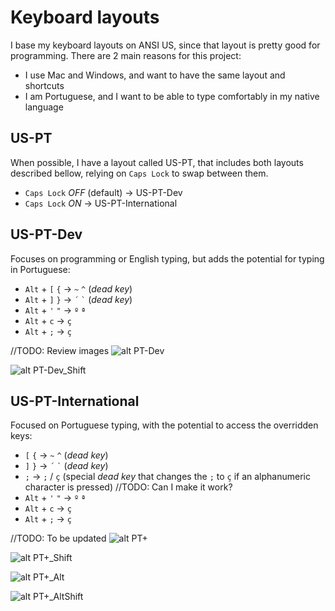 # Keyboard layouts

I base my keyboard layouts on ANSI US, since that layout is pretty good for programming.
There are 2 main reasons for this project:

- I use Mac and Windows, and want to have the same layout and shortcuts
- I am Portuguese, and I want to be able to type comfortably in my native language

## US-PT

When possible, I have a layout called US-PT, that includes both layouts described bellow,
relying on `Caps Lock` to swap between them.

- `Caps Lock` *OFF* (default) -> US-PT-Dev
- `Caps Lock` *ON* -> US-PT-International

## US-PT-Dev

Focuses on programming or English typing, but adds the potential for typing in Portuguese:

- `Alt` + `[` `{` -> `~` `^` (*dead key*)
- `Alt` + `]` `}` -> `` ´ `` `` ` `` (*dead key*)
- `Alt` + `'` `"` -> `º` `ª`
- `Alt` + `c` -> `ç`
- `Alt` + `;` -> `ç`

//TODO: Review images
![alt PT-Dev](images/PT-Dev.png)

![alt PT-Dev_Shift](images/PT-Dev_Shift.png)

## US-PT-International

Focused on Portuguese typing, with the potential to access the overridden keys:

- `[` `{` -> `~` `^` (*dead key*)
- `]` `}` -> `` ´ `` `` ` `` (*dead key*)
- `;` -> `;` / `ç` (special *dead key* that changes the `;` to `ç` if an alphanumeric character is pressed) //TODO: Can I make it work?
- `Alt` + `'` `"` -> `º` `ª`
- `Alt` + `c` -> `ç`
- `Alt` + `;` -> `ç`

//TODO: To be updated
![alt PT+](images/PT+.png)

![alt PT+_Shift](images/PT+_Shift.png)

![alt PT+_Alt](images/PT+_Alt.png)

![alt PT+_AltShift](images/PT+_AltShift.png)
